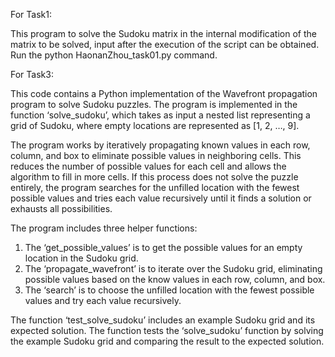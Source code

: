 For Task1:

This program to solve the Sudoku matrix in the internal modification of the matrix to be solved, input after the execution of the script can be obtained. Run the python HaonanZhou_task01.py command. 



For Task3:

This code contains a Python implementation of the Wavefront propagation program to solve Sudoku puzzles. The program is implemented in the function ‘solve_sudoku’, which takes as input a nested list representing a grid of Sudoku, where empty locations are represented as [1, 2, …, 9].

The program works by iteratively propagating known values in each row, column, and box to eliminate possible values in neighboring cells. This reduces the number of possible values for each cell and allows the algorithm to fill in more cells. If this process does not solve the puzzle entirely, the program searches for the unfilled location with the fewest possible values and tries each value recursively until it finds a solution or exhausts all possibilities.

The program includes three helper functions:
1. The ‘get_possible_values’ is to get the possible values for an empty location in the Sudoku grid.
2. The ‘propagate_wavefront’ is to iterate over the Sudoku grid, eliminating possible values based on the know values in each row, column, and box.
3. The ‘search’ is to choose the unfilled location with the fewest possible values and try each value recursively.

The function ‘test_solve_sudoku’ includes an example Sudoku grid and its expected solution. The function tests the ‘solve_sudoku’ function by solving the example Sudoku grid and comparing the result to the expected solution.
